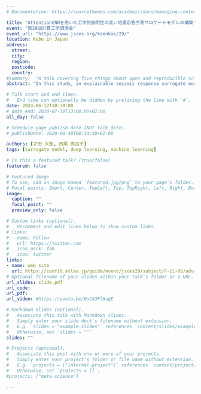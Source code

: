 ```yaml
---
# Documentation: https://sourcethemes.com/academic/docs/managing-content/

title: "AttentionCNNを用いた工学的説明性の高い地震応答予測サロゲートモデルの構築"
event: "第29回計算工学講演会"
event_url: "https://www.jsces.org/koenkai/29/"
location: Kobe in Japan
address:
  street:
  city:
  region:
  postcode:
  country:
#summary:  "A talk covering five things about open and reproducible science that every early career researcher should know. Practical tools are also covered."
abstract: "In this study, an explainable seismic response surrogate model, which can be deemed valid from an engineering perspective, was developed. The model employs SincNet convolution to segment features by frequency band and an attention mechanism to quantitatively determine the contribution of features from each frequency band to the model's predictive outcomes. For verification, a surrogate model was constructed for the seismic response analysis of isolated RC bridge piers, and its accuracy, along with the contribution of frequency bands as determined by attention, was evaluated. The results demonstrated that the surrogate model could predict seismic responses with sufficient accuracy. Furthermore, the contribution of frequency bands as identified through attention was found to be reasonable in relation to the natural frequencies of the RC bridge piers."

# Talk start and end times.
#   End time can optionally be hidden by prefixing the line with `#`.
date: 2024-06-12T10:30:00
# date_end: 2020-07-30T13:00:00+02:00
all_day: false

# Schedule page publish date (NOT talk date).
# publishDate: 2020-08-30T00:34:30+02:00

authors: [才田 大聖, 西尾 真由子]
tags: [surrogate model, deep learning, machine learning]

# Is this a featured talk? (true/false)
featured: false

# Featured image
# To use, add an image named `featured.jpg/png` to your page's folder. 
# Focal points: Smart, Center, TopLeft, Top, TopRight, Left, Right, BottomLeft, Bottom, BottomRight.
image:
  caption: ""
  focal_point: ""
  preview_only: false

# Custom links (optional).
#   Uncomment and edit lines below to show custom links.
# links:
# - name: Follow
#   url: https://twitter.com
#   icon_pack: fab
#   icon: twitter
links:
- name: web site
  url: https://confit.atlas.jp/guide/event/jsces29/subject/F-11-05/advanced
# Optional filename of your slides within your talk's folder or a URL.
url_slides: slide.pdf
url_code:
url_pdf:
url_video: #https://youtu.be/0uCG3Fl6ugE

# Markdown Slides (optional).
#   Associate this talk with Markdown slides.
#   Simply enter your slide deck's filename without extension.
#   E.g. `slides = "example-slides"` references `content/slides/example-slides.md`.
#   Otherwise, set `slides = ""`.
slides: ""

# Projects (optional).
#   Associate this post with one or more of your projects.
#   Simply enter your project's folder or file name without extension.
#   E.g. `projects = ["internal-project"]` references `content/project/deep-learning/index.md`.
#   Otherwise, set `projects = []`.
#projects: ["meta-science"]

---
```

